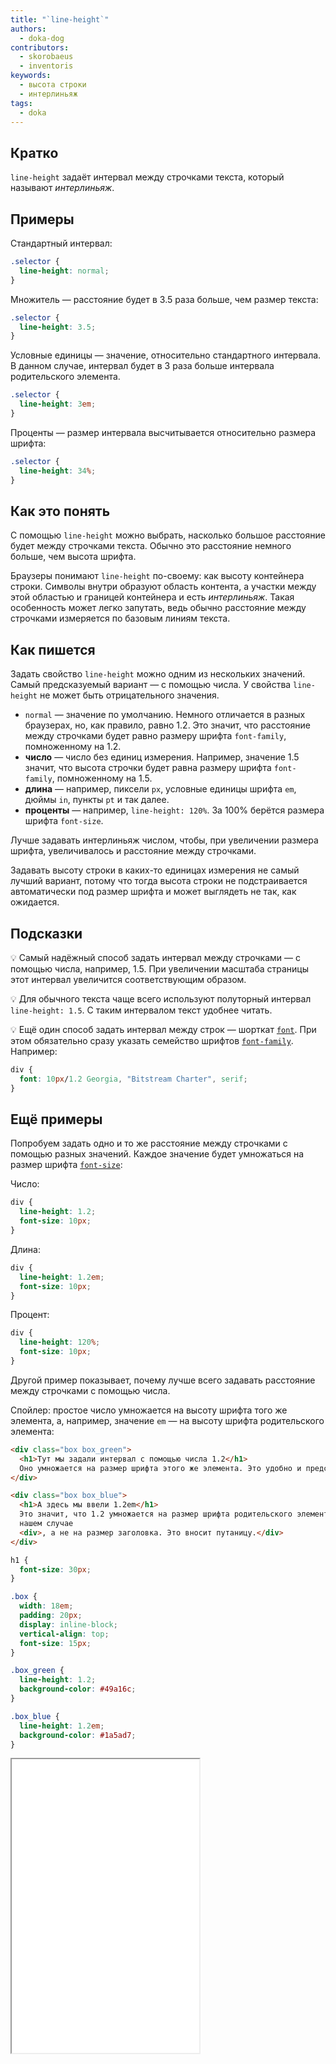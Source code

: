 ```yaml
---
title: "`line-height`"
authors:
  - doka-dog
contributors:
  - skorobaeus
  - inventoris
keywords:
  - высота строки
  - интерлиньяж
tags:
  - doka
---
```


## Кратко

`line-height` задаёт интервал между строчками текста, который называют _интерлиньяж_.

## Примеры

Стандартный интервал:

```css
.selector {
  line-height: normal;
}
```

Множитель — расстояние будет в 3.5 раза больше, чем размер текста:

```css
.selector {
  line-height: 3.5;
}
```

Условные единицы — значение, относительно стандартного интервала.
В данном случае, интервал будет в 3 раза больше интервала родительского элемента.

```css
.selector {
  line-height: 3em;
}
```

Проценты — размер интервала высчитывается относительно размера шрифта:

```css
.selector {
  line-height: 34%;
}
```

## Как это понять

С помощью `line-height` можно выбрать, насколько большое расстояние будет между строчками текста. Обычно это расстояние немного больше, чем высота шрифта.

Браузеры понимают `line-height` по-своему: как высоту контейнера строки. Символы внутри образуют область контента, а участки между этой областью и границей контейнера и есть _интерлиньяж_. Такая особенность может легко запутать, ведь обычно расстояние между строчками измеряется по базовым линиям текста.

## Как пишется

Задать свойство `line-height` можно одним из нескольких значений. Самый предсказуемый вариант — с помощью числа. У свойства `line-height` не может быть отрицательного значения.

- `normal` — значение по умолчанию. Немного отличается в разных браузерах, но, как правило, равно 1.2. Это значит, что расстояние между строчками будет равно размеру шрифта `font-family`, помноженному на 1.2.
- **число** — число без единиц измерения. Например, значение 1.5 значит, что высота строчки будет равна размеру шрифта `font-family`, помноженному на 1.5.
- **длина** — например, пиксели `px`, условные единицы шрифта `em`, дюймы `in`, пункты `pt` и так далее.
- **проценты** — например, `line-height: 120%`. За 100% берётся размера шрифта `font-size`.

Лучше задавать интерлиньяж числом, чтобы, при увеличении размера шрифта, увеличивалось и расстояние между строчками.

Задавать высоту строки в каких-то единицах измерения не самый лучший вариант, потому что тогда высота строки не подстраивается автоматически под размер шрифта и может выглядеть не так, как ожидается.

## Подсказки

💡 Самый надёжный способ задать интервал между строчками — с помощью числа, например, 1.5. При увеличении масштаба страницы этот интервал увеличится соответствующим образом.

💡 Для обычного текста чаще всего используют полуторный интервал `line-height: 1.5`. С таким интервалом текст удобнее читать.

💡 Ещё один способ задать интервал между строк — шорткат [`font`](/css/font/). При этом обязательно сразу указать семейство шрифтов [`font-family`](/css/font-family/). Например:

```css
div {
  font: 10px/1.2 Georgia, "Bitstream Charter", serif;
}
```

## Ещё примеры

Попробуем задать одно и то же расстояние между строчками с помощью разных значений. Каждое значение будет умножаться на размер шрифта [`font-size`](/css/font-size/):

Число:

```css
div {
  line-height: 1.2;
  font-size: 10px;
}
```

Длина:

```css
div {
  line-height: 1.2em;
  font-size: 10px;
}
```

Процент:

```css
div {
  line-height: 120%;
  font-size: 10px;
}
```

Другой пример показывает, почему лучше всего задавать расстояние между строчками с помощью числа.

Спойлер: простое число умножается на высоту шрифта того же элемента, а, например, значение `em` — на высоту шрифта родительского элемента:

```html
<div class="box box_green">
  <h1>Тут мы задали интервал с помощью числа 1.2</h1>
  Оно умножается на размер шрифта этого же элемента. Это удобно и предсказуемо.
</div>

<div class="box box_blue">
  <h1>А здесь мы ввели 1.2em</h1>
  Это значит, что 1.2 умножается на размер шрифта родительского элемента, в
  нашем случае
  <div>, а не на размер заголовка. Это вносит путаницу.</div>
</div>
```

```css
h1 {
  font-size: 30px;
}

.box {
  width: 18em;
  padding: 20px;
  display: inline-block;
  vertical-align: top;
  font-size: 15px;
}

.box_green {
  line-height: 1.2;
  background-color: #49a16c;
}

.box_blue {
  line-height: 1.2em;
  background-color: #1a5ad7;
}
```

<iframe title="Высота строки" src="demos/line-height/" height="470"></iframe>
